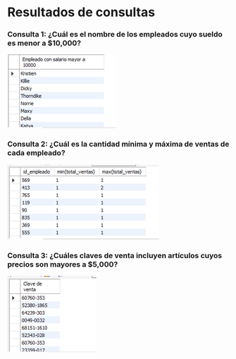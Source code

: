 # Resultados de consultas

### Consulta 1: ¿Cuál es el nombre de los empleados cuyo sueldo es menor a $10,000?
![imagen](imagenes/Consulta1.PNG)

### Consulta 2: ¿Cuál es la cantidad mínima y máxima de ventas de cada empleado?
![imagen](imagenes/Consulta2.PNG)

### Consulta 3: ¿Cuáles claves de venta incluyen artículos cuyos precios son mayores a $5,000?
![imagen](imagenes/Consulta3.PNG)